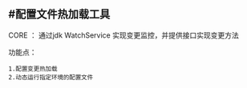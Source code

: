 #配置文件热加载工具
-----------------------------

CORE ： 通过jdk WatchService 实现变更监控，并提供接口实现变更方法


功能点：

    1.配置变更热加载
    2.动态运行指定环境的配置文件

